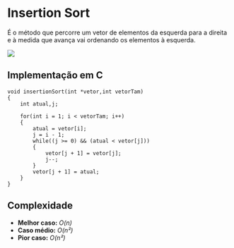 # Insertion Sort

 É o método que percorre um vetor de elementos da esquerda para a direita e à medida que avança vai ordenando os elementos à esquerda.
 
![](https://upload.wikimedia.org/wikipedia/commons/0/0f/Insertion-sort-example-300px.gif)

## Implementação em C
```
void insertionSort(int *vetor,int vetorTam)
{   
    int atual,j;

    for(int i = 1; i < vetorTam; i++)
    {
        atual = vetor[i];
        j = i - 1;
        while((j >= 0) && (atual < vetor[j]))
        {
            vetor[j + 1] = vetor[j];
            j--;
        }
        vetor[j + 1] = atual;
    }
}
```
## Complexidade
- **Melhor caso:** *O(n)*
- **Caso médio:** *O(n²)*
- **Pior caso:** *O(n²)*

